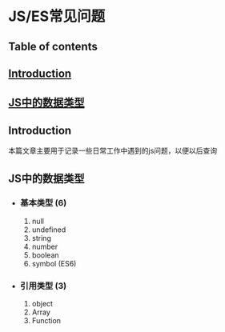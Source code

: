 # JS/ES常见问题

## Table of contents
## [Introduction](#for-introduction)
## [JS中的数据类型](#for-data-type)
<a id="for-introduction">
  
## Introduction
    
</a>
本篇文章主要用于记录一些日常工作中遇到的js问题，以便以后查询

<a id="for-data-type">
  
## JS中的数据类型
    
</a>

* ### 基本类型 (6)  
  1. null  
  2. undefined  
  3. string
  4. number
  5. boolean
  6. symbol (ES6)

* ### 引用类型 (3)
  1. object
  2. Array
  3. Function
